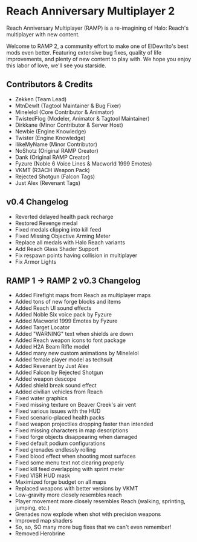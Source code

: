 # Reach Anniversary Multiplayer 2
Reach Anniversary Multiplayer (RAMP) is a re-imagining of Halo: Reach's multiplayer with new content.

Welcome to RAMP 2, a community effort to make one of ElDewrito's best mods even better. Featuring extensive bug fixes, quality of life improvements, and plenty of new content to play with. We hope you enjoy this labor of love, we'll see you starside.

## Contributors & Credits
* Zekken (Team Lead)
* MtnDewIt (Tagtool Maintainer & Bug Fixer)
* Minelelol (Core Contributor & Animator)
* TwistedFlog (Modeler, Animator & Tagtool Maintainer)
* Dirkkane (Minor Contributor & Server Host)
* Newbie (Engine Knowledge)
* Twister (Engine Knowledge)
* IlikeMyName (Minor Contributor)
* NoShotz (Original RAMP Creator)
* Dank (Original RAMP Creator)
* Fyzure (Noble 6 Voice Lines & Macworld 1999 Emotes)
* VKMT (R3ACH Weapon Pack)
* Rejected Shotgun (Falcon Tags)
* Just Alex (Revenant Tags)

## v0.4 Changelog
* Reverted delayed health pack recharge
* Restored Revenge medal
* Fixed medals clipping into kill feed 
* Fixed Missing Objective Arming Meter
* Replace all medals with Halo Reach variants
* Add Reach Glass Shader Support
* Fix respawn points having collision in multiplayer
* Fix Armor Lights

## RAMP 1 -> RAMP 2 v0.3 Changelog
* Added Firefight maps from Reach as multiplayer maps
* Added tons of new forge blocks and items
* Added Reach UI sound effects
* Added Noble Six voice pack by Fyzure
* Added Macworld 1999 Emotes by Fyzure
* Added Target Locator
* Added "WARNING" text when shields are down
* Added Reach weapon icons to font package
* Added H2A Beam Rifle model
* Added many new custom animations by Minelelol
* Added female player model as techsuit
* Added Revenant by Just Alex
* Added Falcon by Rejected Shotgun
* Added weapon descope
* Added shield break sound effect
* Added civilian vehicles from Reach
* Fixed water graphics
* Fixed missing texture on Beaver Creek's air vent
* Fixed various issues with the HUD
* Fixed scenario-placed health packs
* Fixed weapon projectiles dropping faster than intended
* Fixed missing characters in map descriptions
* Fixed forge objects disappearing when damaged
* Fixed default podium configurations
* Fixed grenades endlessly rolling
* Fixed blood effect when shooting most surfaces
* Fixed some menu text not clearing properly
* Fixed kill feed overlapping with sprint meter
* Fixed VISR HUD mask
* Maximized forge budget on all maps
* Replaced weapons with better versions by VKMT
* Low-gravity more closely resembles reach
* Player movement more closely resembles Reach (walking, sprinting, jumping, etc.)
* Grenades now explode when shot with precision weapons
* Improved map shaders
* So, so, SO many more bug fixes that we can't even remember!
* Removed Herobrine

